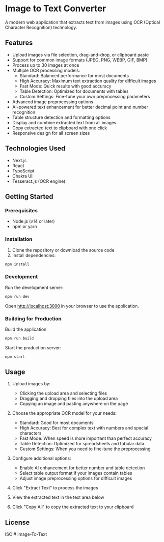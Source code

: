 # Image to Text Converter

A modern web application that extracts text from images using OCR (Optical Character Recognition) technology.

## Features

- Upload images via file selection, drag-and-drop, or clipboard paste
- Support for common image formats (JPEG, PNG, WEBP, GIF, BMP)
- Process up to 30 images at once
- Multiple OCR processing models:
  - Standard: Balanced performance for most documents
  - High Accuracy: Maximum text extraction quality for difficult images
  - Fast Mode: Quick results with good accuracy
  - Table Detection: Optimized for documents with tables
  - Custom Settings: Fine-tune your own preprocessing parameters
- Advanced image preprocessing options
- AI-powered text enhancement for better decimal point and number recognition
- Table structure detection and formatting options
- Display and combine extracted text from all images
- Copy extracted text to clipboard with one click
- Responsive design for all screen sizes

## Technologies Used

- Next.js
- React
- TypeScript
- Chakra UI
- Tesseract.js (OCR engine)

## Getting Started

### Prerequisites

- Node.js (v14 or later)
- npm or yarn

### Installation

1. Clone the repository or download the source code
2. Install dependencies:

```bash
npm install
```

### Development

Run the development server:

```bash
npm run dev
```

Open [http://localhost:3000](http://localhost:3000) in your browser to use the application.

### Building for Production

Build the application:

```bash
npm run build
```

Start the production server:

```bash
npm start
```

## Usage

1. Upload images by:
   - Clicking the upload area and selecting files
   - Dragging and dropping files into the upload area
   - Copying an image and pasting anywhere on the page

2. Choose the appropriate OCR model for your needs:
   - Standard: Good for most documents
   - High Accuracy: Best for complex text with numbers and special characters
   - Fast Mode: When speed is more important than perfect accuracy
   - Table Detection: Optimized for spreadsheets and tabular data
   - Custom Settings: When you need to fine-tune the preprocessing

3. Configure additional options:
   - Enable AI enhancement for better number and table detection
   - Select table output format if your images contain tables
   - Adjust image preprocessing options for difficult images

4. Click "Extract Text" to process the images

5. View the extracted text in the text area below

6. Click "Copy All" to copy the extracted text to your clipboard

## License

ISC #   I m a g e - T o - T e x t  
 
